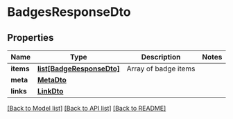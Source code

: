 # BadgesResponseDto

## Properties
Name | Type | Description | Notes
------------ | ------------- | ------------- | -------------
**items** | [**list[BadgeResponseDto]**](BadgeResponseDto.md) | Array of badge items | 
**meta** | [**MetaDto**](MetaDto.md) |  | 
**links** | [**LinkDto**](LinkDto.md) |  | 

[[Back to Model list]](../README.md#documentation-for-models) [[Back to API list]](../README.md#documentation-for-api-endpoints) [[Back to README]](../README.md)

